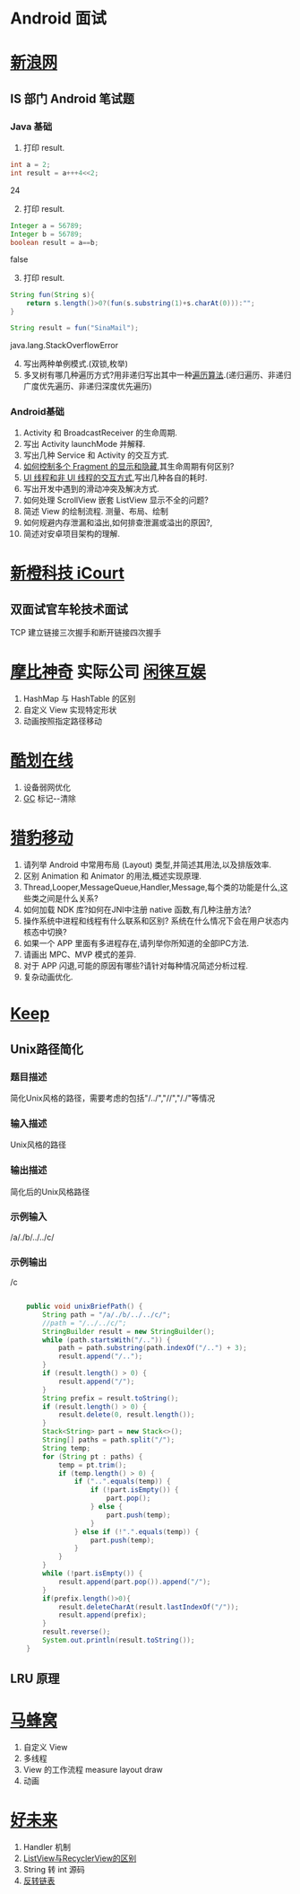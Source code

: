 # Android 面试
# [新浪网](http://www.sina.com.cn/)
## IS 部门 Android 笔试题
### Java 基础
1. 打印 result.

```java
int a = 2;
int result = a+++4<<2;
```
24

2. 打印 result.

```java
Integer a = 56789;
Integer b = 56789;
boolean result = a==b;
```
false

3. 打印 result.

```java
String fun(String s){
    return s.length()>0?(fun(s.substring(1)+s.charAt(0))):"";
}

String result = fun("SinaMail");
```
 java.lang.StackOverflowError

4. 写出两种单例模式.(双锁,枚举)
5. 多叉树有哪几种遍历方式?用非递归写出其中一种[遍历算法](https://www.jianshu.com/p/92d25e5c2cd7).(递归遍历、非递归广度优先遍历、非递归深度优先遍历)

### Android基础
1. Activity 和 BroadcastReceiver 的生命周期.
2. 写出 Activity launchMode 并解释.
3. 写出几种 Service 和 Activity 的交互方式.
4. [如何控制多个 Fragment 的显示和隐藏](https://blog.csdn.net/Yu_yan_ran/article/details/73649720),其生命周期有何区别?
5. [UI 线程和非 UI 线程的交互方式](https://blog.csdn.net/zh175578809/article/details/73064810),写出几种各自的耗时.
6. 写出开发中遇到的滑动冲突及解决方式.
7. 如何处理 ScrollView 嵌套 ListView 显示不全的问题?
8. 简述 View 的绘制流程. 测量、布局、绘制
9. 如何规避内存泄漏和溢出,如何排查泄漏或溢出的原因?,
10. 简述对安卓项目架构的理解.

# [新橙科技 iCourt ](http://www.icourt.cc/)

## 双面试官车轮技术面试

TCP 建立链接三次握手和断开链接四次握手

# [摩比神奇](http://www.mobimagic.com/) 实际公司 [闲徕互娱](https://www.lagou.com/gongsi/124192.html)

1. HashMap 与 HashTable 的区别
2. 自定义 View 实现特定形状
3. 动画按照指定路径移动

# [酷划在线](http://www.coohua.com/)

1. 设备弱网优化
2. [GC](https://blog.csdn.net/wozuihaole/article/details/81873084) 标记--清除

# [猎豹移动](http://www.cmcm.com/)

1. 请列举 Android 中常用布局 (Layout) 类型,并简述其用法,以及排版效率.
2. 区别 Animation 和 Animator 的用法,概述实现原理.
3. Thread,Looper,MessageQueue,Handler,Message,每个类的功能是什么,这些类之间是什么关系?
4. 如何加载 NDK 库?如何在JNI中注册 native 函数,有几种注册方法?
5. 操作系统中进程和线程有什么联系和区别? 系统在什么情况下会在用户状态内核态中切换?
6. 如果一个 APP 里面有多进程存在,请列举你所知道的全部IPC方法.
7. 请画出 MPC、MVP 模式的差异.
8. 对于 APP 闪退,可能的原因有哪些?请针对每种情况简述分析过程.
9. 复杂动画优化.

# [Keep](https://gotokeep.com/)

## Unix路径简化

### 题目描述

简化Unix风格的路径，需要考虑的包括"/../","//","/./"等情况

### 输入描述

Unix风格的路径

### 输出描述

简化后的Unix风格路径

### 示例输入

/a/./b/../../c/

### 示例输出

/c

```java

    public void unixBriefPath() {
        String path = "/a/./b/../../c/";
        //path = "/../../c/";
        StringBuilder result = new StringBuilder();
        while (path.startsWith("/..")) {
            path = path.substring(path.indexOf("/..") + 3);
            result.append("/..");
        }
        if (result.length() > 0) {
            result.append("/");
        }
        String prefix = result.toString();
        if (result.length() > 0) {
            result.delete(0, result.length());
        }
        Stack<String> part = new Stack<>();
        String[] paths = path.split("/");
        String temp;
        for (String pt : paths) {
            temp = pt.trim();
            if (temp.length() > 0) {
                if ("..".equals(temp)) {
                    if (!part.isEmpty()) {
                        part.pop();
                    } else {
                        part.push(temp);
                    }
                } else if (!".".equals(temp)) {
                    part.push(temp);
                }
            }
        }
        while (!part.isEmpty()) {
            result.append(part.pop()).append("/");
        }
        if(prefix.length()>0){
            result.deleteCharAt(result.lastIndexOf("/"));
            result.append(prefix);
        }
        result.reverse();
        System.out.println(result.toString());
    }

```

## LRU 原理

# [马蜂窝](http://www.mafengwo.cn/)

1. 自定义 View
2. 多线程
3. View 的工作流程 measure layout draw
4. 动画

# [好未来]()
1. Handler 机制
2. [ListView与RecyclerView的区别](https://blog.csdn.net/msc694955868/article/details/80953139)
2. String 转 int 源码
3. [反转链表](https://leetcode-cn.com/problems/reverse-linked-list/)
